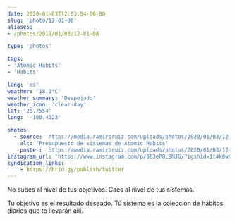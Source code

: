 ```yaml
---
date: 2020-01-03T12:03:54-06:00
slug: 'photo/12-01-08'
aliases:
- /photos/2019/01/03/12-01-08

type: 'photos'

tags:
- 'Atomic Habits'
- 'Habits'

lang: 'es'
weather: '18.1°C'
weather_summary: 'Despejado'
weather_icon: 'clear-day'
lat: '25.7554'
long: '-100.4023'

photos:
  - source: 'https://media.ramiroruiz.com/uploads/photos/2020/01/03/12-01-08/systems-quote-from-atomic-habits.jpg'
    alt: 'Presupuesto de sistemas de Atomic Habits'
    poster: 'https://media.ramiroruiz.com/uploads/photos/2020/01/03/12-01-08/poster.'
instagram_url: 'https://www.instagram.com/p/B63eP0LBMJG/?igshid=1t4k6whrav8s0'
syndication_links:
    - https://brid.gy/publish/twitter
---
```

No subes al nivel de tus objetivos.  Caes al nivel de tus sistemas.

Tu objetivo es el resultado deseado.  Tú sistema es la colección de hábitos diarios que te llevarán allí.

 
